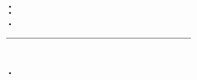 # 



## 

- 

- 

> 

- 



## 

## 

## 



## 

## 



---





## 

![]()

![]()



![]()

## 

- []()

